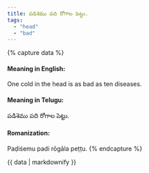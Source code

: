 ```yaml
---
title: పడిశెము పది రోగాల పెట్టు.
tags:
  - "head"
  - "bad"
---
```


{% capture data %}
#### Meaning in English:
One cold in the head is as bad as ten diseases.

#### Meaning in Telugu:
పడిశెము పది రోగాల పెట్టు.

#### Romanization:
Paḍiśemu padi rōgāla peṭṭu.
{% endcapture %}

{{ data | markdownify }}

